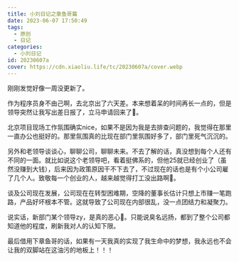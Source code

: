 ```yaml
---
title: 小刘日记之章鱼哥篇
date: 2023-06-07 17:50:49
tags:
  - 原创
  - 日记
categories:
  - 小刘日记
id: 20230607a
cover: https://cdn.xiaoliu.life/tc/20230607a/cover.webp
---
```


刚刚发觉好像一周没更新了。

作为程序员身不由己啊，去北京出了六天差。本来想着呆的时间再长一点的，但是领导突然让我写出差日报了，立马申请回来了🐶。

北京项目现场工作氛围确实nice，如果不是因为我是去排查问题的，我觉得在那里一直办公也挺好的。那里氛围真的比现在部门里氛围好多了，部门里死气沉沉的。

另外和老领导谈谈心，聊聊公司，聊聊未来。不去了解的话，真没想到每个人还有不同的一面。就比如说这个老领导吧，看着挺佛系的，但他25就已经创业了（虽然没赚到大钱），后来因为政策原因干不下去了，不过现在的话也是有个小公司雇了几个人。致敬每一个创业的人，越来越觉得打工没出路啊🤔️。

谈及公司现在发展，公司现在在转型困难期，空降的董事长估计只想上市赚一笔跑路，产品好坏根本不管。这就导致了公司现在内部很乱，没一点团结力和凝聚力。

说实话，新部门某个领导zy，是真的恶心💩。只能说臭名远扬，都到了整个公司都知道他的程度，刷新我对人的认知下限。

最后借用下章鱼哥的话，如果有一天我真的实现了我生命中的梦想，我永远也不会让我的双脚站在这油污的地板上！！！